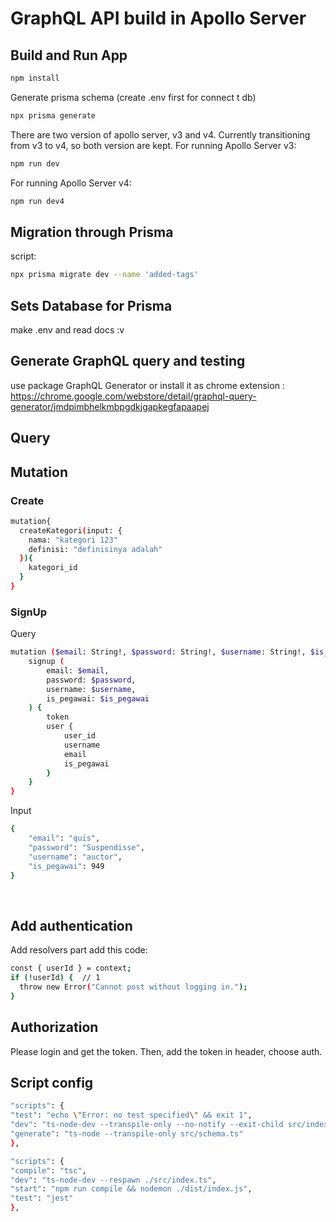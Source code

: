 # GraphQL API build in Apollo Server

## Build and Run App

```bash
npm install
```

<p>
Generate prisma schema (create .env first for connect t db)
</p>

```bash
npx prisma generate
```

<p>
There are two version of apollo server, v3 and v4. Currently transitioning from v3 to v4, so both version are kept. For running Apollo Server v3:
</p>

```bash
npm run dev
```

<p>
For running Apollo Server v4:
</p>

```bash
npm run dev4
```

## Migration through Prisma

script:

```bash
npx prisma migrate dev --name 'added-tags'
```

## Sets Database for Prisma

make .env and read docs :v

## Generate GraphQL query and testing

use package GraphQL Generator or install it as chrome extension : https://chrome.google.com/webstore/detail/graphql-query-generator/jmdpimbhelkmbpgdkjgapkegfapaapej

## Query

## Mutation

### Create

```bash
mutation{
  createKategori(input: {
    nama: "kategori 123"
    definisi: "definisinya adalah"
  }){
    kategori_id
  }
}
```

### SignUp

<p>Query</p>

```bash
mutation ($email: String!, $password: String!, $username: String!, $is_pegawai: Int) {
    signup (
        email: $email,
        password: $password,
        username: $username,
        is_pegawai: $is_pegawai
    ) {
        token
        user {
            user_id
            username
            email
            is_pegawai
        }
    }
}
```

<p>Input</p>

```bash
{
    "email": "quis",
    "password": "Suspendisse",
    "username": "auctor",
    "is_pegawai": 949
}
```

<br>

## Add authentication
<p>Add resolvers part add this code:</p>

```bash
const { userId } = context;
if (!userId) {  // 1
  throw new Error("Cannot post without logging in.");
}
```

## Authorization
<p>Please login and get the token. Then, add the token in header, choose auth. </p>


## Script config

```bash
"scripts": {
"test": "echo \"Error: no test specified\" && exit 1",
"dev": "ts-node-dev --transpile-only --no-notify --exit-child src/index.ts",
"generate": "ts-node --transpile-only src/schema.ts"
},

"scripts": {
"compile": "tsc",
"dev": "ts-node-dev --respawn ./src/index.ts",
"start": "npm run compile && nodemon ./dist/index.js",
"test": "jest"
},
```
